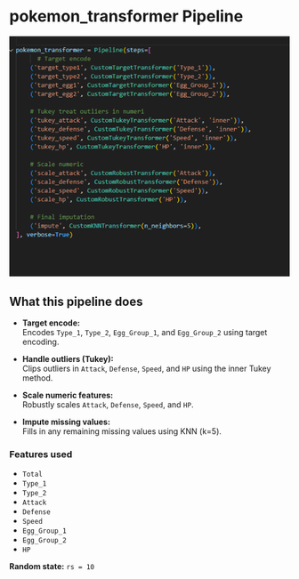 # pokemon_transformer Pipeline

![Pokemon Pipeline Screenshot](ss.png)

## What this pipeline does

- **Target encode:**  
  Encodes `Type_1`, `Type_2`, `Egg_Group_1`, and `Egg_Group_2` using target encoding.

- **Handle outliers (Tukey):**  
  Clips outliers in  `Attack`, `Defense`, `Speed`, and `HP` using the inner Tukey method.

- **Scale numeric features:**  
  Robustly scales `Attack`, `Defense`, `Speed`, and `HP`.

- **Impute missing values:**  
  Fills in any remaining missing values using KNN (k=5).

### Features used

- `Total`
- `Type_1`
- `Type_2`
- `Attack`
- `Defense`
- `Speed`
- `Egg_Group_1`
- `Egg_Group_2`
- `HP`

**Random state:** `rs = 10`
